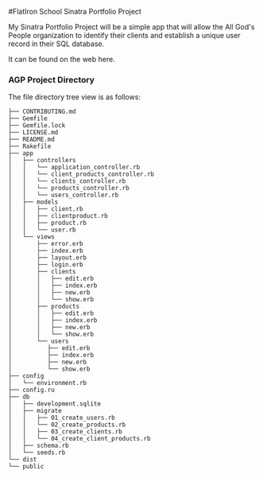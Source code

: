 #FlatIron School Sinatra Portfolio Project

My Sinatra Portfolio Project will be a simple app that will allow the All God's People organization to identify their clients and establish a unique user record in their SQL database.

It can be found on the web here. 

### AGP Project Directory

The file directory tree view is as follows:

```
├── CONTRIBUTING.md
├── Gemfile
├── Gemfile.lock
├── LICENSE.md
├── README.md
├── Rakefile
├── app
│   ├── controllers
│   │   └── application_controller.rb
│   │   └── client_products_controller.rb
│   │   └── clients_controller.rb
│   │   └── products_controller.rb
│   │   └── users_controller.rb
│   ├── models
│   │   ├── client.rb
│   │   ├── clientproduct.rb
│   │   ├── product.rb
│   │   └── user.rb
│   └── views
│       ├── error.erb
│       ├── index.erb
│       ├── layout.erb
│       ├── login.erb
│       ├── clients
│       │   ├── edit.erb
│       │   ├── index.erb
│       │   ├── new.erb
│       │   └── show.erb
│       ├── products
│       │   ├── edit.erb
│       │   ├── index.erb
│       │   ├── new.erb
│       │   └── show.erb
│       └── users
│          ├── edit.erb
│          ├── index.erb
│          ├── new.erb
│          └── show.erb
├── config
│   └── environment.rb
├── config.ru
├── db
│   ├── development.sqlite
│   ├── migrate
│   │   ├── 01_create_users.rb
│   │   └── 02_create_products.rb
│   │   ├── 03_create_clients.rb
│   │   └── 04_create_client_products.rb
│   ├── schema.rb
│   └── seeds.rb
└── dist
└── public
```
